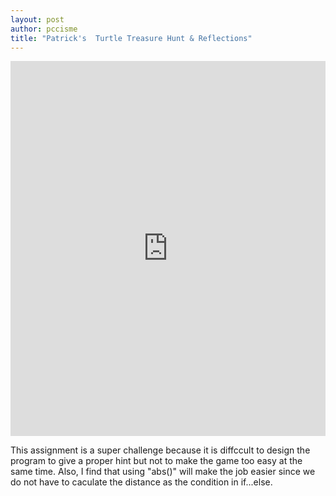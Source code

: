 ```yaml
---
layout: post
author: pccisme
title: "Patrick's  Turtle Treasure Hunt & Reflections"
---
```

<iframe src="https://trinket.io/embed/python/f2581bcf76" width="100%" height="600" frameborder="0" marginwidth="0" marginheight="0" allowfullscreen></iframe>

This assignment is a super challenge because it is diffccult to design the program to give a proper hint but not to make the game too easy at the same time. Also, I find that using "abs()" will make the job easier since we do not have to caculate the distance as the condition in if...else.
